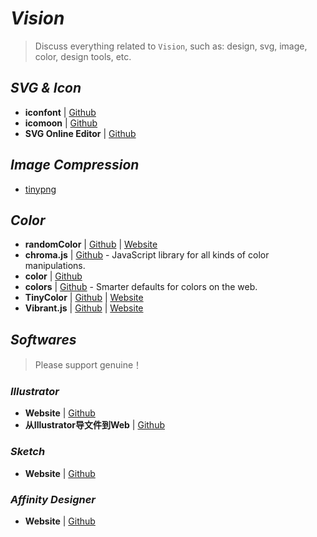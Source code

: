 # _Vision_

> Discuss everything related to `Vision`, such as: design, svg, image, color, design tools, etc.

## _SVG & Icon_

- **iconfont** | [Github](http://www.iconfont.cn/)
- **icomoon** | [Github](https://icomoon.io/app/#/select)
- **SVG Online Editor** | [Github](http://editor.method.ac/#move_front)


## _Image Compression_

- [tinypng](https://tinypng.com)

## _Color_

- **randomColor** | [Github](https://github.com/davidmerfield/randomColor) | [Website](https://randomcolor.llllll.li/)
- **chroma.js** | [Github](https://github.com/gka/chroma.js) - JavaScript library for all kinds of color manipulations.
- **color** | [Github](https://github.com/Qix-/color)
- **colors** | [Github](https://github.com/mrmrs/colors) - Smarter defaults for colors on the web.
- **TinyColor** | [Github](https://github.com/bgrins/TinyColor) | [Website](http://bgrins.github.io/TinyColor/)
- **Vibrant.js** | [Github](https://github.com/jariz/vibrant.js/) | [Website](https://github.com/jariz/vibrant.js)


## _Softwares_

> Please support genuine！

### _Illustrator_

- **Website** | [Github](https://www.adobe.com/products/illustrator.html)
- **从Illustrator导文件到Web** | [Github](https://www.w3cplus.com/svg/svg-files-from-illustrator-to-the-web.html)


### _Sketch_

- **Website** | [Github](https://www.sketchapp.com/)


### _Affinity Designer_

- **Website** | [Github](https://affinity.serif.com/zh-cn/designer/)

